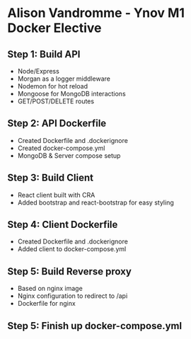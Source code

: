 # Alison Vandromme - Ynov M1 Docker Elective

## Step 1: Build API

- Node/Express
- Morgan as a logger middleware
- Nodemon for hot reload
- Mongoose for MongoDB interactions
- GET/POST/DELETE routes

## Step 2: API Dockerfile

- Created Dockerfile and .dockerignore
- Created docker-compose.yml
- MongoDB & Server compose setup

## Step 3: Build Client

- React client built with CRA
- Added bootstrap and react-bootstrap for easy styling

## Step 4: Client Dockerfile

- Created Dockerfile and .dockerignore
- Added client to docker-compose.yml

## Step 5: Build Reverse proxy

- Based on nginx image
- Nginx configuration to redirect to /api
- Dockerfile for nginx

## Step 5: Finish up docker-compose.yml



